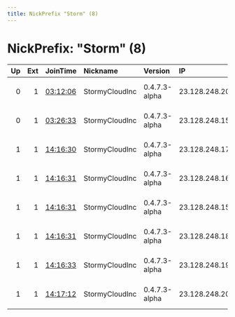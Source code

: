 ```yaml
---
title: NickPrefix "Storm" (8)
---
```


# NickPrefix: "Storm" (8)

|   Up |   Ext | JoinTime                                                                                              | Nickname       | Version       | IP            | AS            | CC   |   ORp |   Dirp | OS    | Contact                            |   eFamMembers |
|-----:|------:|:------------------------------------------------------------------------------------------------------|:---------------|:--------------|:--------------|:--------------|:-----|------:|-------:|:------|:-----------------------------------|--------------:|
|    0 |     1 | [03:12:06](https://nusenu.github.io/OrNetStats/w/relay/2C622F5B95510FCECCC49035FC1F8305AD2C19B7.html) | StormyCloudInc | 0.4.7.3-alpha | 23.128.248.20 | DATAIDEAS-LLC | us   |   443 |      0 | Linux | ContactInfo email:abuse stormyclou |             1 |
|    0 |     1 | [03:26:33](https://nusenu.github.io/OrNetStats/w/relay/9BC1C6ABBFAC0B57793AFA60236AF66BB07132F3.html) | StormyCloudInc | 0.4.7.3-alpha | 23.128.248.15 | DATAIDEAS-LLC | us   |   443 |      0 | Linux | ContactInfo email:abuse stormyclou |             1 |
|    1 |     1 | [14:16:30](https://nusenu.github.io/OrNetStats/w/relay/3EF489E1F8EDA383286769CBF90E3CB18B0F71CF.html) | StormyCloudInc | 0.4.7.3-alpha | 23.128.248.17 | DATAIDEAS-LLC | us   |   443 |      0 | Linux | ContactInfo email:abuse stormyclou |            22 |
|    1 |     1 | [14:16:31](https://nusenu.github.io/OrNetStats/w/relay/3AD93704B1EFFA79F2BF09CAB7ADCC334D0BEF7A.html) | StormyCloudInc | 0.4.7.3-alpha | 23.128.248.16 | DATAIDEAS-LLC | us   |   443 |      0 | Linux | ContactInfo email:abuse stormyclou |            22 |
|    1 |     1 | [14:16:31](https://nusenu.github.io/OrNetStats/w/relay/76B3B62839BC59822FC09C0E80435DD0524083D3.html) | StormyCloudInc | 0.4.7.3-alpha | 23.128.248.15 | DATAIDEAS-LLC | us   |   443 |      0 | Linux | ContactInfo email:abuse stormyclou |            22 |
|    1 |     1 | [14:16:31](https://nusenu.github.io/OrNetStats/w/relay/7E7737831BEEB5EE423F37E127112F1E3C5419CF.html) | StormyCloudInc | 0.4.7.3-alpha | 23.128.248.18 | DATAIDEAS-LLC | us   |   443 |      0 | Linux | ContactInfo email:abuse stormyclou |            22 |
|    1 |     1 | [14:16:33](https://nusenu.github.io/OrNetStats/w/relay/EFF54875CFED77DDB6260A1A4AD2B0608E3807A1.html) | StormyCloudInc | 0.4.7.3-alpha | 23.128.248.19 | DATAIDEAS-LLC | us   |   443 |      0 | Linux | ContactInfo email:abuse stormyclou |            22 |
|    1 |     1 | [14:17:12](https://nusenu.github.io/OrNetStats/w/relay/00B211F85E145B50890633CA9CB6B18262E51CD7.html) | StormyCloudInc | 0.4.7.3-alpha | 23.128.248.20 | DATAIDEAS-LLC | us   |   443 |      0 | Linux | ContactInfo email:abuse stormyclou |            22 |
